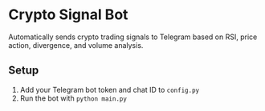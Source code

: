 # Crypto Signal Bot

Automatically sends crypto trading signals to Telegram based on RSI, price action, divergence, and volume analysis.

## Setup
1. Add your Telegram bot token and chat ID to `config.py`
2. Run the bot with `python main.py`